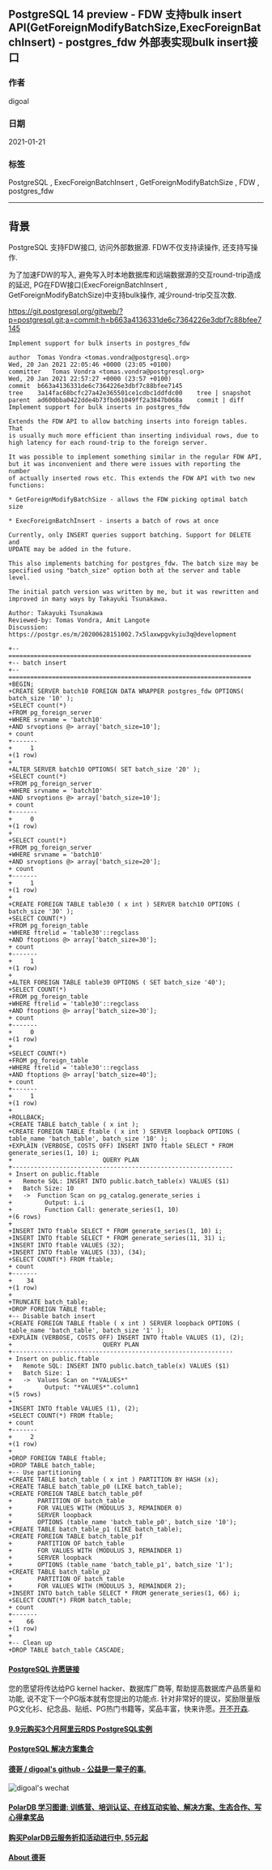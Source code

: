## PostgreSQL 14 preview - FDW 支持bulk insert API(GetForeignModifyBatchSize,ExecForeignBatchInsert) - postgres_fdw 外部表实现bulk insert接口   
  
### 作者  
digoal  
  
### 日期  
2021-01-21  
  
### 标签  
PostgreSQL , ExecForeignBatchInsert , GetForeignModifyBatchSize , FDW , postgres_fdw  
  
----  
  
## 背景  
PostgreSQL 支持FDW接口, 访问外部数据源. FDW不仅支持读操作, 还支持写操作.   
  
为了加速FDW的写入, 避免写入时本地数据库和远端数据源的交互round-trip造成的延迟, PG在FDW接口(ExecForeignBatchInsert , GetForeignModifyBatchSize)中支持bulk操作, 减少round-trip交互次数.   
  
https://git.postgresql.org/gitweb/?p=postgresql.git;a=commit;h=b663a4136331de6c7364226e3dbf7c88bfee7145  
  
```  
Implement support for bulk inserts in postgres_fdw   
  
author	Tomas Vondra <tomas.vondra@postgresql.org>	  
Wed, 20 Jan 2021 22:05:46 +0000 (23:05 +0100)  
committer	Tomas Vondra <tomas.vondra@postgresql.org>	  
Wed, 20 Jan 2021 22:57:27 +0000 (23:57 +0100)  
commit	b663a4136331de6c7364226e3dbf7c88bfee7145  
tree	3a14fac68bcfc27a42e365501ce1cdbc1ddfdc00	tree | snapshot  
parent	ad600bba0422dde4b73fbd61049ff2a3847b068a	commit | diff  
Implement support for bulk inserts in postgres_fdw  
  
Extends the FDW API to allow batching inserts into foreign tables. That  
is usually much more efficient than inserting individual rows, due to  
high latency for each round-trip to the foreign server.  
  
It was possible to implement something similar in the regular FDW API,  
but it was inconvenient and there were issues with reporting the number  
of actually inserted rows etc. This extends the FDW API with two new  
functions:  
  
* GetForeignModifyBatchSize - allows the FDW picking optimal batch size  
  
* ExecForeignBatchInsert - inserts a batch of rows at once  
  
Currently, only INSERT queries support batching. Support for DELETE and  
UPDATE may be added in the future.  
  
This also implements batching for postgres_fdw. The batch size may be  
specified using "batch_size" option both at the server and table level.  
  
The initial patch version was written by me, but it was rewritten and  
improved in many ways by Takayuki Tsunakawa.  
  
Author: Takayuki Tsunakawa  
Reviewed-by: Tomas Vondra, Amit Langote  
Discussion: https://postgr.es/m/20200628151002.7x5laxwpgvkyiu3q@development  
```  
  
```  
+-- ===================================================================  
+-- batch insert  
+-- ===================================================================  
+BEGIN;  
+CREATE SERVER batch10 FOREIGN DATA WRAPPER postgres_fdw OPTIONS( batch_size '10' );  
+SELECT count(*)  
+FROM pg_foreign_server  
+WHERE srvname = 'batch10'  
+AND srvoptions @> array['batch_size=10'];  
+ count   
+-------  
+     1  
+(1 row)  
+  
+ALTER SERVER batch10 OPTIONS( SET batch_size '20' );  
+SELECT count(*)  
+FROM pg_foreign_server  
+WHERE srvname = 'batch10'  
+AND srvoptions @> array['batch_size=10'];  
+ count   
+-------  
+     0  
+(1 row)  
+  
+SELECT count(*)  
+FROM pg_foreign_server  
+WHERE srvname = 'batch10'  
+AND srvoptions @> array['batch_size=20'];  
+ count   
+-------  
+     1  
+(1 row)  
+  
+CREATE FOREIGN TABLE table30 ( x int ) SERVER batch10 OPTIONS ( batch_size '30' );  
+SELECT COUNT(*)  
+FROM pg_foreign_table  
+WHERE ftrelid = 'table30'::regclass  
+AND ftoptions @> array['batch_size=30'];  
+ count   
+-------  
+     1  
+(1 row)  
+  
+ALTER FOREIGN TABLE table30 OPTIONS ( SET batch_size '40');  
+SELECT COUNT(*)  
+FROM pg_foreign_table  
+WHERE ftrelid = 'table30'::regclass  
+AND ftoptions @> array['batch_size=30'];  
+ count   
+-------  
+     0  
+(1 row)  
+  
+SELECT COUNT(*)  
+FROM pg_foreign_table  
+WHERE ftrelid = 'table30'::regclass  
+AND ftoptions @> array['batch_size=40'];  
+ count   
+-------  
+     1  
+(1 row)  
+  
+ROLLBACK;  
+CREATE TABLE batch_table ( x int );  
+CREATE FOREIGN TABLE ftable ( x int ) SERVER loopback OPTIONS ( table_name 'batch_table', batch_size '10' );  
+EXPLAIN (VERBOSE, COSTS OFF) INSERT INTO ftable SELECT * FROM generate_series(1, 10) i;  
+                         QUERY PLAN                            
+-------------------------------------------------------------  
+ Insert on public.ftable  
+   Remote SQL: INSERT INTO public.batch_table(x) VALUES ($1)  
+   Batch Size: 10  
+   ->  Function Scan on pg_catalog.generate_series i  
+         Output: i.i  
+         Function Call: generate_series(1, 10)  
+(6 rows)  
+  
+INSERT INTO ftable SELECT * FROM generate_series(1, 10) i;  
+INSERT INTO ftable SELECT * FROM generate_series(11, 31) i;  
+INSERT INTO ftable VALUES (32);  
+INSERT INTO ftable VALUES (33), (34);  
+SELECT COUNT(*) FROM ftable;  
+ count   
+-------  
+    34  
+(1 row)  
+  
+TRUNCATE batch_table;  
+DROP FOREIGN TABLE ftable;  
+-- Disable batch insert  
+CREATE FOREIGN TABLE ftable ( x int ) SERVER loopback OPTIONS ( table_name 'batch_table', batch_size '1' );  
+EXPLAIN (VERBOSE, COSTS OFF) INSERT INTO ftable VALUES (1), (2);  
+                         QUERY PLAN                            
+-------------------------------------------------------------  
+ Insert on public.ftable  
+   Remote SQL: INSERT INTO public.batch_table(x) VALUES ($1)  
+   Batch Size: 1  
+   ->  Values Scan on "*VALUES*"  
+         Output: "*VALUES*".column1  
+(5 rows)  
+  
+INSERT INTO ftable VALUES (1), (2);  
+SELECT COUNT(*) FROM ftable;  
+ count   
+-------  
+     2  
+(1 row)  
+  
+DROP FOREIGN TABLE ftable;  
+DROP TABLE batch_table;  
+-- Use partitioning  
+CREATE TABLE batch_table ( x int ) PARTITION BY HASH (x);  
+CREATE TABLE batch_table_p0 (LIKE batch_table);  
+CREATE FOREIGN TABLE batch_table_p0f  
+       PARTITION OF batch_table  
+       FOR VALUES WITH (MODULUS 3, REMAINDER 0)  
+       SERVER loopback  
+       OPTIONS (table_name 'batch_table_p0', batch_size '10');  
+CREATE TABLE batch_table_p1 (LIKE batch_table);  
+CREATE FOREIGN TABLE batch_table_p1f  
+       PARTITION OF batch_table  
+       FOR VALUES WITH (MODULUS 3, REMAINDER 1)  
+       SERVER loopback  
+       OPTIONS (table_name 'batch_table_p1', batch_size '1');  
+CREATE TABLE batch_table_p2  
+       PARTITION OF batch_table  
+       FOR VALUES WITH (MODULUS 3, REMAINDER 2);  
+INSERT INTO batch_table SELECT * FROM generate_series(1, 66) i;  
+SELECT COUNT(*) FROM batch_table;  
+ count   
+-------  
+    66  
+(1 row)  
+  
+-- Clean up  
+DROP TABLE batch_table CASCADE;  
```  
  
    
  
#### [PostgreSQL 许愿链接](https://github.com/digoal/blog/issues/76 "269ac3d1c492e938c0191101c7238216")
您的愿望将传达给PG kernel hacker、数据库厂商等, 帮助提高数据库产品质量和功能, 说不定下一个PG版本就有您提出的功能点. 针对非常好的提议，奖励限量版PG文化衫、纪念品、贴纸、PG热门书籍等，奖品丰富，快来许愿。[开不开森](https://github.com/digoal/blog/issues/76 "269ac3d1c492e938c0191101c7238216").  
  
  
#### [9.9元购买3个月阿里云RDS PostgreSQL实例](https://www.aliyun.com/database/postgresqlactivity "57258f76c37864c6e6d23383d05714ea")
  
  
#### [PostgreSQL 解决方案集合](https://yq.aliyun.com/topic/118 "40cff096e9ed7122c512b35d8561d9c8")
  
  
#### [德哥 / digoal's github - 公益是一辈子的事.](https://github.com/digoal/blog/blob/master/README.md "22709685feb7cab07d30f30387f0a9ae")
  
  
![digoal's wechat](../pic/digoal_weixin.jpg "f7ad92eeba24523fd47a6e1a0e691b59")
  
  
#### [PolarDB 学习图谱: 训练营、培训认证、在线互动实验、解决方案、生态合作、写心得拿奖品](https://www.aliyun.com/database/openpolardb/activity "8642f60e04ed0c814bf9cb9677976bd4")
  
  
#### [购买PolarDB云服务折扣活动进行中, 55元起](https://www.aliyun.com/activity/new/polardb-yunparter?userCode=bsb3t4al "e0495c413bedacabb75ff1e880be465a")
  
  
#### [About 德哥](https://github.com/digoal/blog/blob/master/me/readme.md "a37735981e7704886ffd590565582dd0")
  
